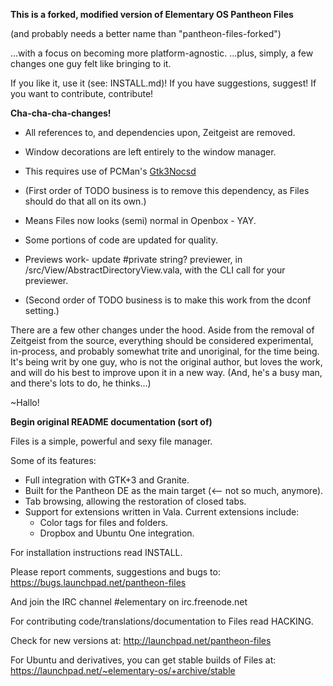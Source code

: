 **This is a forked, modified version of Elementary OS Pantheon Files**

(and probably needs a better name than "pantheon-files-forked")

...with a focus on becoming more platform-agnostic.
...plus, simply, a few changes one guy felt like bringing to it.

If you like it, use it (see: INSTALL.md)!
If you have suggestions, suggest!
If you want to contribute, contribute!

**Cha-cha-cha-changes!**

* All references to, and dependencies upon, Zeitgeist are removed.

* Window decorations are left entirely to the window manager. 
 * This requires use of PCMan's [Gtk3Nocsd](https://github.com/PCMan/gtk3-nocsd "PCMan/gtk3-nocsd")
  * (First order of TODO business is to remove this dependency, as Files should do that all on its own.)
 * Means Files now looks (semi) normal in Openbox - YAY.

* Some portions of code are updated for quality. 
 * Previews work- update #private string? previewer, in /src/View/AbstractDirectoryView.vala, with the CLI call for your previewer.
  * (Second order of TODO business is to make this work from the dconf setting.)

There are a few other changes under the hood. 
Aside from the removal of Zeitgeist from the source, everything should be considered experimental, in-process, and probably somewhat trite and unoriginal, for the time being.
It's being writ by one guy, who is not the original author, but loves the work, and will do his best to improve upon it in a new way.
(And, he's a busy man, and there's lots to do, he thinks...)

~Hallo!


**Begin original README documentation (sort of)**

Files is a simple, powerful and sexy file manager.

Some of its features:
* Full integration with GTK+3 and Granite.
* Built for the Pantheon DE as the main target (<-- not so much, anymore).
* Tab browsing, allowing the restoration of closed tabs.
* Support for extensions written in Vala. Current extensions include:
    - Color tags for files and folders.
    - Dropbox and Ubuntu One integration.

For installation instructions read INSTALL.

Please report comments, suggestions and bugs to:
    https://bugs.launchpad.net/pantheon-files

And join the IRC channel #elementary on irc.freenode.net

For contributing code/translations/documentation to Files read HACKING.

Check for new versions at:
    http://launchpad.net/pantheon-files

For Ubuntu and derivatives, you can get stable builds of Files at:
    https://launchpad.net/~elementary-os/+archive/stable

